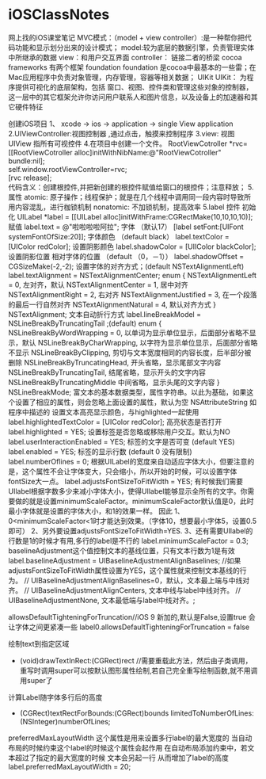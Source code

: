 # iOSClassNotes
网上找的iOS课堂笔记
MVC模式：（model + view controller）:是一种帮你把代码功能和显示划分出来的设计模式；
model:较为底层的数据引擎，负责管理实体中所继承的数据
view：和用户交互界面
controller： 链接二者的桥梁
cocoa  frameworks 有两个框架
foundation
foundation 是cocoa中最基本的一些雷；在Mac应用程序中负责对象管理，内存管理，容器等相关数据；
UIKit
UIKit： 为程序提供可视化的底层架构，包括 窗口、视图、控件类和管理这些对象的控制器，这一层中的其它框架允许你访问用户联系人和图片信息，以及设备上的加速器和其它硬件特征

创建iOS项目
1、 xcode -> ios -> application -> single View application
2.UIViewController:视图控制器 ,通过点击，触摸来控制程序
3.view: 视图 UIView 指所有可视控件
4.在项目中创建一个文件。
RootViewCotroller *rvc=[[RootViewCotroller alloc]initWithNibName:@"RootViewCotroller" bundle:nil];  
    self.window.rootViewController=rvc;  
    [rvc release];  
  代码含义：创建根控件,并把新创建的根控件赋值给窗口的根控件；注意释放；
5.属性
atomic: 原子操作；线程保护；就是在几个线程中调用同一段内容时导致所用内容混乱，进行枷锁机制
nonatomic: 不加锁机制，提高效率
5.label 控件
初始化
UILabel *label = [[UILabel alloc]initWithFrame:CGRectMake(10,10,10,10)];
赋值
label.text = @"啦啦啦啦阿拉";
字体 （默认17）
[label setFont:[UIFont systemFontOfSize:20]];
字体颜色 （default black）
label.textColor = [UIColor redColor];
设置阴影颜色
label.shadowColor = [UIIColor blackColor];
设置阴影位置 相对字体的位置 （default （0，－1））
label.shadowOffset = CGSizeMake(-2,-2);
设置字体的对齐方式；(default NSTextAlignmentLeft)
label.textAlignment = NSTextAlignmentCenter;
   enum {
       NSTextAlignmentLeft      = 0,  左对齐，默认
        NSTextAlignmentCenter    = 1,  居中对齐
        NSTextAlignmentRight     = 2,  右对齐
        NSTextAlignmentJustified = 3,  在一个段落的最后一行自然对齐
        NSTextAlignmentNatural   = 4,  默认对齐方式
    } NSTextAlignment;
文本自动折行方式 
label.lineBreakModel = NSLineBreakByTruncatingTail ;(default)
    enum {
       NSLineBreakByWordWrapping = 0,  以单词为显示单位显示，后面部分省略不显示，默认
       NSLineBreakByCharWrapping,      以字符为显示单位显示，后面部分省略不显示
        NSLineBreakByClipping,          剪切与文本宽度相同的内容长度，后半部分被删除
        NSLineBreakByTruncatingHead,    开头省略，显示尾部文字内容
        NSLineBreakByTruncatingTail,    结尾省略，显示开头的文字内容
        NSLineBreakByTruncatingMiddle   中间省略，显示头尾的文字内容
    } NSLineBreakMode;
富文本的基本数据类型，属性字符串。以此为基础，如果这个设置了相应的属性，则会忽略上面设置的属性，默认为空
NSAttributeString 如程序中描述的
设置文本高亮显示颜色，与highlighted一起使用
label.highlightedTextColor = [UIColor redColor];
高亮状态是否打开
label.highlighted = YES;
设置标签是否忽略或移除用户交互。默认为NO  
label.userInteractionEnabled = YES;
标签的文字是否可变 (default  YES)
label.enabled = YES;
标签的显示行数 (default 0 没有限制)
label.numberOflines = 0;
根据UILabel的宽度来自动适应字体大小，但要注意的是，这个属性不会让字体变大，只会缩小，所以开始的时候，可以设置字体fontSize大一点。
label.adjustsFontSizeToFitWidth = YES;
有时候我们需要UIlabel根据字数多少来减小字体大小，使得UIlabel能够显示全所有的文字。你需要做的就是设置minimumScaleFactor。minimumScaleFactor默认值是0，此时最小字体就是设置的字体大小，和1的效果一样。
因此 
1、0<minimumScaleFactor<1时才能达到效果。（字体10，想要最小字体5，设置0.5即可）
2、另外要设置adjustsFontSizeToFitWidth=YES.
3、还有需要UIlabel的行数是1的时候才有用,多行的label是不行的
 label.minimumScaleFactor = 0.3;
baselineAdjustment这个值控制文本的基线位置，只有文本行数为1是有效
label.baselineAdjustment = UIBaselineAdjustmentAlignBaselines;
//如果adjustsFontSizeToFitWidth属性设置为YES，这个属性就来控制文本基线的行为。
// UIBaselineAdjustmentAlignBaselines=0，默认，文本最上端与中线对齐。
// UIBaselineAdjustmentAlignCenters,   文本中线与label中线对齐。
// UIBaselineAdjustmentNone,  文本最低端与label中线对齐。;

allowsDefaultTighteningForTruncation//iOS 9 新加的,默认是False,设置true  会让字体之间更紧凑一些
label0.allowsDefaultTighteningForTruncation = false

绘制text到指定区域
- (void)drawTextInRect:(CGRect)rect
//需要重载此方法，然后由子类调用，重写时调用super可以按默认图形属性绘制,若自己完全重写绘制函数,就不用调用super了

计算Label随字体多行后的高度
- (CGRect)textRectForBounds:(CGRect)bounds limitedToNumberOfLines:(NSInteger)numberOfLines;

preferredMaxLayoutWidth
这个属性是用来设置多行label的最大宽度的
当自动布局的时候约束这个label的时候这个属性会起作用
在自动布局添加约束中，若文本超过了指定的最大宽度的时候 文本会另起一行 从而增加了label的高度
label.preferredMaxLayoutWidth = 20;
